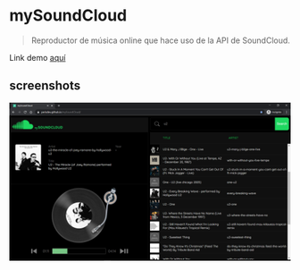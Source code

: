 # mySoundCloud

> Reproductor de música online que hace uso de la API de SoundCloud.

Link demo [aquí](https://perisdev.github.io/mySoundCloud/)

## screenshots

[![](screenshots/screenshot1.png)](https://perisdev.github.io/mySoundCloud/)
